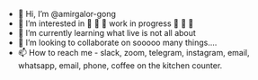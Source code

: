- 👋 Hi, I’m @amirgalor-gong
- 👀 I’m interested in 🤔 🤔 🤔  work in progress 🤔 🤔 🤔 
- 🌱 I’m currently learning what live is not all about
- 💞️ I’m looking to collaborate on sooooo many things....
- 📫 How to reach me - slack, zoom, telegram, instagram, email, whatsapp, email, phone, coffee on the kitchen counter.

<!---
amirgalor-gong/amirgalor-gong is a ✨ special ✨ repository because its `README.md` (this file) appears on your GitHub profile.
You can click the Preview link to take a look at your changes.
--->
